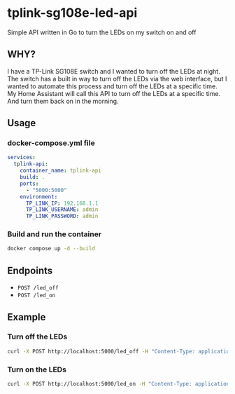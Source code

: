 # tplink-sg108e-led-api
Simple API written in Go to turn the LEDs on my switch on and off

## WHY?
I have a TP-Link SG108E switch and I wanted to turn off the LEDs at night. The switch has a built in way to turn off the LEDs via the web interface, but I wanted to automate this process and turn off the LEDs at a specific time.
My Home Assistant will call this API to turn off the LEDs at a specific time. And turn them back on in the morning.

## Usage
### docker-compose.yml file
```yaml
services:
  tplink-api:
    container_name: tplink-api
    build: .
    ports:
      - "5000:5000"
    environment:
      TP_LINK_IP: 192.168.1.1
      TP_LINK_USERNAME: admin
      TP_LINK_PASSWORD: admin
```

### Build and run the container
```bash
docker compose up -d --build
```

## Endpoints
- `POST /led_off`
- `POST /led_on`

## Example
### Turn off the LEDs
```bash
curl -X POST http://localhost:5000/led_off -H "Content-Type: application/json" -d '{}'
```

### Turn on the LEDs
```bash
curl -X POST http://localhost:5000/led_on -H "Content-Type: application/json" -d '{}'
```

